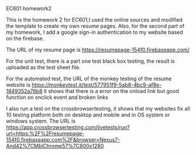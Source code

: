 EC601 homework2

This is the homework 2 for EC601,I used the online sources and modified the template to create my own resume pages.
Also, for the second part of my homework, I add a google sign-in authentication to my website based on the firebase.

The URL of my resume page is https://resumepage-154f0.firebaseapp.com/

For the unit test, there is a part one test black box testing, the result is uploaded as the test sheet file.

For the automated test, the URL of the monkey testing of the resume website is 
https://monkeytest.it/test/577951f9-5ab8-4bc9-af8e-1849352a76b8 it shows that there is a error on the onload link but good function on onclick event and broken links

I also run a test on the crossbrowsertesting, it shows that my websites fix all 10 testing platform both on desktop and mobile and in OS system or windows system. The URL is https://app.crossbrowsertesting.com/livetests/run?url=https:%2F%2Fresumepage-154f0.firebaseapp.com%2F&browser=Nexus7-And42%7CMblChrome57%7C800x1280

